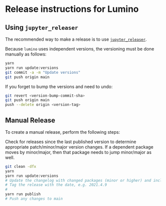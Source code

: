 # Release instructions for Lumino

## Using `jupyter_releaser`

The recommended way to make a release is to use [`jupyter_releaser`](https://github.com/jupyter-server/jupyter_releaser#checklist-for-adoption).

Because `lumino` uses independent versions, the versioning must be
done manually as follows:

```bash
yarn
yarn run update:versions
git commit -a -m "Update versions"
git push origin main
```

If you forget to bump the versions and need to undo:

```bash
git revert <version-bump-commit-sha>
git push origin main
push --delete origin <version-tag>
```

## Manual Release

To create a manual release, perform the following steps:

Check for releases since the last published version to determine appropriate
patch/minor/major version changes.
If a dependent package moves by minor/major, then that package needs to jump
minor/major as well.

```bash
git clean -dfx
yarn
yarn run update:versions
# Update the changelog with changed packages (minor or higher) and included PRs.
# Tag the release with the date, e.g. 2021.4.9
#
yarn run publish
# Push any changes to main
```
